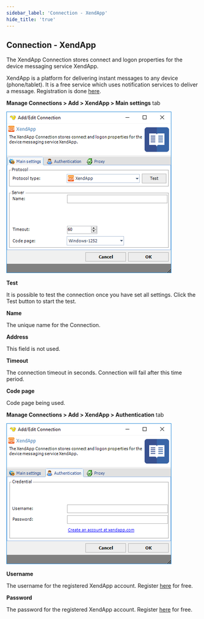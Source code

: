 ```yaml
---
sidebar_label: 'Connection - XendApp'
hide_title: 'true'
---
```


## Connection - XendApp

The XendApp Connection stores connect and logon properties for the device messaging service XendApp.
 
XendApp is a platform for delivering instant messages to any device (phone/tablet). It is a free service which uses notification services to deliver a message. Registration is done [here](https://xendapp.com/Register.aspx).
 
**Manage Connections > Add > XendApp > Main settings** tab

![](../../../static/img/connectionxendappmain.png)

**Test**

It is possible to test the connection once you have set all settings. Click the Test button to start the test.
 
**Name**

The unique name for the Connection.
 
**Address**

This field is not used.
 
**Timeout**

The connection timeout in seconds. Connection will fail after this time period.
 
**Code page**

Code page being used.

**Manage Connections > Add > XendApp > Authentication** tab

![](../../../static/img/connectionxendappauthentication.png)

**Username**

The username for the registered XendApp account. Register [here](https://xendapp.com/Register.aspx) for free.
 
**Password**

The password for the registered XendApp account. Register [here](https://xendapp.com/Register.aspx) for free.

